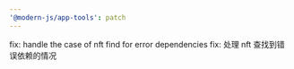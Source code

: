 ```yaml
---
'@modern-js/app-tools': patch
---
```


fix: handle the case of nft find for error dependencies
fix: 处理 nft 查找到错误依赖的情况
